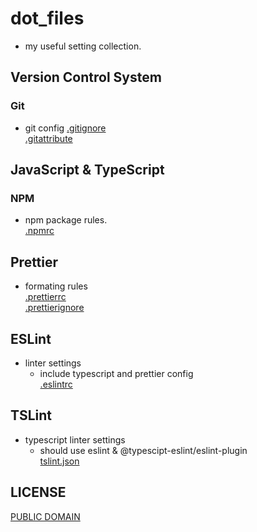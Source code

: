 dot_files
====
- my useful setting collection.

## Version Control System
### Git
- git config
[.gitignore](./.gitignore)    
[.gitattribute](./)  
  
## JavaScript & TypeScript 
### NPM
- npm package rules.  
[.npmrc](./.npmrc)  
  
## Prettier
- formating rules  
[.prettierrc](./.prettierrc)  
[.prettierignore](./.prettierignore)

## ESLint
- linter settings  
  - include typescript and prettier config  
[.eslintrc](./.eslintrc)  
  
## TSLint
- typescript linter settings  
   - should use eslint & @typescipt-eslint/eslint-plugin  
[tslint.json](./tslint.json)  
  
## LICENSE
[PUBLIC DOMAIN](LICENSE)  